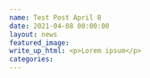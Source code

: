 ```yaml
---
name: Test Post April 8
date: 2021-04-08 00:00:00
layout: news
featured_image:
write_up_html: <p>Lorem ipsum</p>
categories:
---
```

